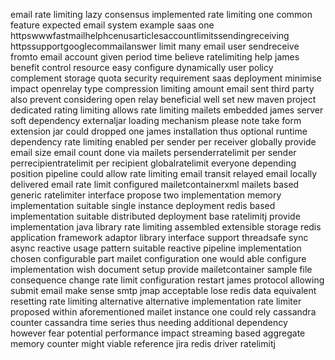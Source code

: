 email rate limiting lazy consensus implemented rate limiting one common feature expected email system example saas one httpswwwfastmailhelphcenusarticlesaccountlimitssendingreceiving httpssupportgooglecommailanswer limit many email user sendreceive fromto email account given period time believe ratelimiting help james benefit control resource easy configure dynamically user policy complement storage quota security requirement saas deployment minimise impact openrelay type compression limiting amount email sent third party also prevent considering open relay beneficial well set new maven project dedicated rating limiting allows rate limiting mailets embedded james server soft dependency externaljar loading mechanism please note take form extension jar could dropped one james installation thus optional runtime dependency rate limiting enabled per sender per receiver globally provide email size email count done via mailets persenderratelimit per sender perrecipientratelimit per recipient globalratelimit everyone depending position pipeline could allow rate limiting email transit relayed email locally delivered email rate limit configured mailetcontainerxml mailets based generic ratelimiter interface propose two implementation memory implementation suitable single instance deployment redis based implementation suitable distributed deployment base ratelimitj provide implementation java library rate limiting assembled extensible storage redis application framework adaptor library interface support threadsafe sync async reactive usage pattern suitable reactive pipeline implementation chosen configurable part mailet configuration one would able configure implementation wish document setup provide mailetcontainer sample file consequence change rate limit configuration restart james protocol allowing submit email make sense smtp jmap acceptable lose redis data equivalent resetting rate limiting alternative alternative implementation rate limiter proposed within aforementioned mailet instance one could rely cassandra counter cassandra time series thus needing additional dependency however fear potential performance impact streaming based aggregate memory counter might viable reference jira redis driver ratelimitj